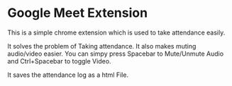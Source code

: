 # Google Meet Extension
This is a simple chrome extension which is used to take attendance easily.

It solves the problem of Taking attendance. It also makes muting audio/video easier. You can simpy press Spacebar to Mute/Unmute Audio and Ctrl+Spacebar to toggle Video.

It saves the attendance log as a html File.